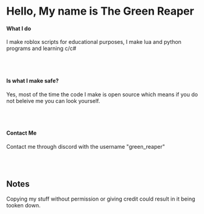 <h1> Hello, My name is The Green Reaper</h1>

<h4> What I do</h3>
<p> I make roblox scripts for educational purposes, I make lua and python programs and learning c/c#</p>
<br><br>
<h4> Is what I make safe? </h4>
<p> Yes, most of the time the code I make is open source which means if you do not beleive me you can look yourself.</p>
<br><br>
<h4> Contact Me</h4>
<p> Contact me through discord with the username "green_reaper"</p>
<br><br>
<h2> Notes</h2>
<p> Copying my stuff without permission or giving credit could result in it being tooken down.</p>
